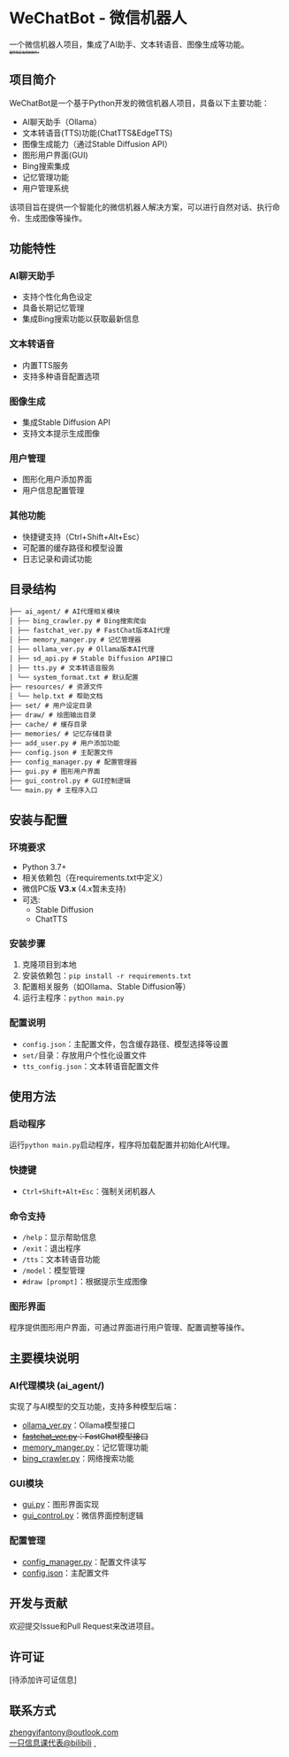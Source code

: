 # WeChatBot - 微信机器人

一个微信机器人项目，集成了AI助手、文本转语音、图像生成等功能。  
<small><small><small><small><small>~~虽然我是当成妹妹的:)~~</small></small></small>

## 项目简介

WeChatBot是一个基于Python开发的微信机器人项目，具备以下主要功能：

- AI聊天助手（Ollama）
- 文本转语音(TTS)功能(ChatTTS&EdgeTTS)
- 图像生成能力（通过Stable Diffusion API）
- 图形用户界面(GUI)
- Bing搜索集成
- 记忆管理功能
- 用户管理系统

该项目旨在提供一个智能化的微信机器人解决方案，可以进行自然对话、执行命令、生成图像等操作。

## 功能特性

### AI聊天助手
- 支持个性化角色设定
- 具备长期记忆管理
- 集成Bing搜索功能以获取最新信息

### 文本转语音
- 内置TTS服务
- 支持多种语音配置选项

### 图像生成
- 集成Stable Diffusion API
- 支持文本提示生成图像

### 用户管理
- 图形化用户添加界面
- 用户信息配置管理

### 其他功能
- 快捷键支持（Ctrl+Shift+Alt+Esc）
- 可配置的缓存路径和模型设置
- 日志记录和调试功能

## 目录结构
    ├── ai_agent/ # AI代理相关模块 
    │ ├── bing_crawler.py # Bing搜索爬虫 
    │ ├── fastchat_ver.py # FastChat版本AI代理 
    │ ├── memory_manger.py # 记忆管理器 
    │ ├── ollama_ver.py # Ollama版本AI代理 
    │ ├── sd_api.py # Stable Diffusion API接口 
    │ ├── tts.py # 文本转语音服务 
    │ └── system_format.txt # 默认配置
    ├── resources/ # 资源文件 
    │ └── help.txt # 帮助文档 
    ├── set/ # 用户设定目录 
    ├── draw/ # 绘图输出目录
    ├── cache/ # 缓存目录 
    ├── memories/ # 记忆存储目录 
    ├── add_user.py # 用户添加功能 
    ├── config.json # 主配置文件 
    ├── config_manager.py # 配置管理器 
    ├── gui.py # 图形用户界面 
    ├── gui_control.py # GUI控制逻辑 
    └── main.py # 主程序入口

## 安装与配置

### 环境要求
- Python 3.7+
- 相关依赖包（在requirements.txt中定义）
- 微信PC版 **V3.x** (4.x暂未支持)
- 可选:
  - Stable Diffusion
  - ChatTTS

### 安装步骤
1. 克隆项目到本地
2. 安装依赖包：`pip install -r requirements.txt`
3. 配置相关服务（如Ollama、Stable Diffusion等）
4. 运行主程序：`python main.py`

### 配置说明
- `config.json`：主配置文件，包含缓存路径、模型选择等设置
- `set/`目录：存放用户个性化设置文件
- `tts_config.json`：文本转语音配置文件

## 使用方法

### 启动程序
运行`python main.py`启动程序，程序将加载配置并初始化AI代理。

### 快捷键
- `Ctrl+Shift+Alt+Esc`：强制关闭机器人

### 命令支持
- `/help`：显示帮助信息
- `/exit`：退出程序
- `/tts`：文本转语音功能
- `/model`：模型管理
- `#draw [prompt]`：根据提示生成图像

### 图形界面
程序提供图形用户界面，可通过界面进行用户管理、配置调整等操作。

## 主要模块说明

### AI代理模块 (ai_agent/)
实现了与AI模型的交互功能，支持多种模型后端：
- [ollama_ver.py](file://D:\Workspace_Tony\Data\projects\python\wechatbot\ai_agent\ollama_ver.py)：Ollama模型接口
- ~~[fastchat_ver.py](file://D:\Workspace_Tony\Data\projects\python\wechatbot\ai_agent\fastchat_ver.py)：FastChat模型接口~~
- [memory_manger.py](file://D:\Workspace_Tony\Data\projects\python\wechatbot\ai_agent\memory_manger.py)：记忆管理功能
- [bing_crawler.py](file://D:\Workspace_Tony\Data\projects\python\wechatbot\ai_agent\bing_crawler.py)：网络搜索功能

### GUI模块
- [gui.py](file://D:\Workspace_Tony\Data\projects\python\wechatbot\gui.py)：图形界面实现
- [gui_control.py](file://D:\Workspace_Tony\Data\projects\python\wechatbot\gui_control.py)：微信界面控制逻辑

### 配置管理
- [config_manager.py](file://D:\Workspace_Tony\Data\projects\python\wechatbot\config_manager.py)：配置文件读写
- [config.json](file://D:\Workspace_Tony\Data\projects\python\wechatbot\config.json)：主配置文件

## 开发与贡献

欢迎提交Issue和Pull Request来改进项目。

## 许可证

[待添加许可证信息]

## 联系方式

zhengyifantony@outlook.com  
[一只信息课代表@bilibili](https://space.bilibili.com/1969540992)
<small><small><small><small><small><small><small><small><small><small><small><small><small><small><small><small>[奇妙小作文](resources/text/1.txt)</small></small></small></small></small></small></small></small></small></small></small></small></small></small></small></small>